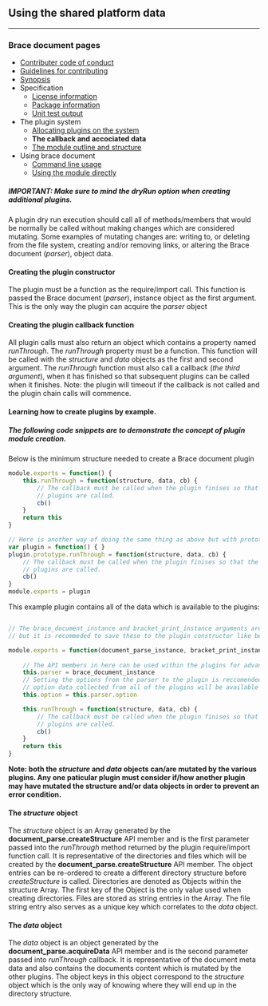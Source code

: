 ## Using the shared platform data 

---
### Brace document pages
* [Contributer code of conduct](https://github.com/restarian/brace_document/blob/master/docs/contributer_code_of_conduct.md)
* [Guidelines for contributing](https://github.com/restarian/brace_document/blob/master/docs/guidelines_for_contributing.md)
* [Synopsis](https://github.com/restarian/brace_document/blob/master/docs/synopsis.md)
* Specification
  * [License information](https://github.com/restarian/brace_document/blob/master/docs/specification/license_information.md)
  * [Package information](https://github.com/restarian/brace_document/blob/master/docs/specification/package_information.md)
  * [Unit test output](https://github.com/restarian/brace_document/blob/master/docs/specification/unit_test_output.md)
* The plugin system
  * [Allocating plugins on the system](https://github.com/restarian/brace_document/blob/master/docs/the_plugin_system/allocating_plugins_on_the_system.md)
  * **The callback and accociated data**
  * [The module outline and structure](https://github.com/restarian/brace_document/blob/master/docs/the_plugin_system/the_module_outline_and_structure.md)
* Using brace document
  * [Command line usage](https://github.com/restarian/brace_document/blob/master/docs/using_brace_document/command_line_usage.md)
  * [Using the module directly](https://github.com/restarian/brace_document/blob/master/docs/using_brace_document/using_the_module_directly.md)

##### IMPORTANT: Make sure to mind the *dryRun* option when creating additional plugins.
A plugin dry run execution should call all of methods/members that would be normally be called without making changes which are considered mutating. Some examples of mutating changes are: writing to, or deleting from the file system, creating and/or removing links, or altering the Brace document (*parser*), object data.

#### Creating the plugin constructor
The plugin must be a function as the require/import call. This function is passed the Brace document (*parser*), instance object as the first argument. This is the only way the plugin can acquire the *parser* object

#### Creating the plugin callback function 
All plugin calls must also return an object which contains a property named *runThrough*. The *runThrough* property must be a function. This function will be called with the *structure* and *data* objects as the first and second argument. The *runThrough* function must also call a callback (*the third argument*), when it has finished so that subsequent plugins can be called when it finishes.
Note: the plugin will timeout if the callback is not called and the plugin chain calls will commence.

#### Learning how to create plugins by example.
##### The following code snippets are to demonstrate the concept of plugin module creation.

Below is the minimum structure needed to create a Brace document plugin
```javascript
module.exports = function() {
	this.runThrough = function(structure, data, cb) {
		// The callback must be called when the plugin finises so that the other 
		// plugins are called.	
		cb()
	}
	return this
}

// Here is another way of doing the same thing as above but with prototypes
var plugin = function() { }
plugin.prototype.runThrough = function(structure, data, cb) {
	// The callback must be called when the plugin finises so that the other 
	// plugins are called.	
	cb()
}
module.exports = plugin
```

This example plugin contains all of the data which is available to the plugins:
```javascript

// The brace_document_instance and bracket_print_instance arguments are optional 
// but it is recommeded to save these to the plugin constructor like below.

module.exports = function(document_parse_instance, bracket_print_instance) {
	
	// The API members in here can be used within the plugins for advanced usage.
	this.parser = brace_document_instance
	// Setting the options from the parser to the plugin is reccomended sense the 
	// option data collected from all of the plugins will be available in it.
	this.option = this.parser.option

	this.runThrough = function(structure, data, cb) {
		// The callback must be called when the plugin finises so that the other 
		// plugins are called.	
		cb()
	}
	return this
}
```

**Note: both the *structure* and *data* objects can/are mutated by the various plugins. Any one paticular plugin must consider if/how another plugin may have mutated the structure and/or data objects in order to prevent an error condition.**

#### The *structure* object
The *structure* object is an Array generated by the **document_parse.createStructure** API member and is the first parameter passed into the *runThrough* method returned by the plugin require/import function call. It is representative of the directories and files which will be created by the **document_parse.createStructure** API member. The object entries can be re-ordered to create a different directory structure before *createStructure* is called.
Directories are denoted as Objects within the structure Array. The first key of the Object is the only value used when creating directories. Files are stored as string entries in the Array. The file string entry also serves as a unique key which correlates to the *data* object.

#### The *data* object
The *data* object is an object generated by the **document_parse.acquireData** API member and is the second parameter passed into *runThrough* callback. It is representative of the document meta data and also contains the documents content which is mutated by the other plugins. The object keys in this object correspond to the *structure* object which is the only way of knowing where they will end up in the directory structure. 


